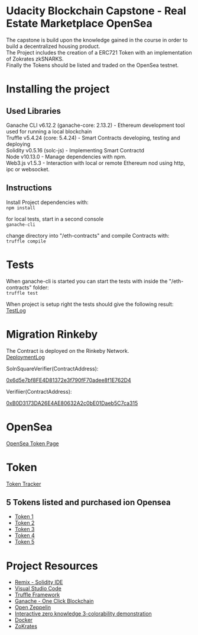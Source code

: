 # Udacity Blockchain Capstone - Real Estate Marketplace OpenSea

The capstone is build upon the knowledge gained in the course in order to build a decentralized housing product.<br>
The Project includes the creation of a ERC721 Token with an implementation of Zokrates zkSNARKS.<br>
Finally the Tokens should be listed and traded on the OpenSea testnet.<br>



# Installing the project

## Used Libraries

Ganache CLI v6.12.2 (ganache-core: 2.13.2) - Ethereum development tool used for running a local blockchain <br>
Truffle v5.4.24 (core: 5.4.24) - Smart Contracts developing, testing and deploying <br>
Solidity v0.5.16 (solc-js) - Implementing Smart Contractd <br>
Node v10.13.0 - Manage dependencies with npm. <br>
Web3.js v1.5.3 - Interaction with local or remote Ethereum nod using http, ipc or websocket. <br>

## Instructions

Install Project dependencies with: <br>
`npm install`

for local tests, start in a second console <br>
`ganache-cli`

change directory into "/eth-contracts" and compile Contracts with: <br>
`truffle compile`



# Tests

When ganache-cli is started you can start the tests with inside the "/eth-contracts" folder: <br>
`truffle test`

When project is setup right the tests should give the following result: <br>
[TestLog](./eth-contracts/tests.log)<br>



# Migration Rinkeby

The Contract is deployed on the Rinkeby Network. <br>
[DeploymentLog](./eth-contracts/deploy.log)<br>

SolnSquareVerifier(ContractAddress):

[0x6d5e7bf8FE4D81372e3f790fF70adee8f1E762D4](https://rinkeby.etherscan.io/address/0x6d5e7bf8fe4d81372e3f790ff70adee8f1e762d4)<br>

Verifiier(ContractAddress):

[0xB0D3173DA26E4AE80632A2c0bE01Daeb5C7ca315](https://rinkeby.etherscan.io/address/0xB0D3173DA26E4AE80632A2c0bE01Daeb5C7ca315)<br>



# OpenSea 

[OpenSea Token Page](https://testnets.opensea.io/collection/cryptoestatetoken-1) <br>



# Token

[Token Tracker](https://rinkeby.etherscan.io/token/0x6d5e7bf8fe4d81372e3f790ff70adee8f1e762d4)<br>


## 5 Tokens listed and purchased ion Opensea

- [Token 1](https://testnets.opensea.io/assets/0x6d5e7bf8fe4d81372e3f790ff70adee8f1e762d4/2) <br>
- [Token 2](https://testnets.opensea.io/assets/0x6d5e7bf8fe4d81372e3f790ff70adee8f1e762d4/3) <br>
- [Token 3](https://testnets.opensea.io/assets/0x6d5e7bf8fe4d81372e3f790ff70adee8f1e762d4/4) <br>
- [Token 4](https://testnets.opensea.io/assets/0x6d5e7bf8fe4d81372e3f790ff70adee8f1e762d4/5) <br>
- [Token 5](https://testnets.opensea.io/assets/0x6d5e7bf8fe4d81372e3f790ff70adee8f1e762d4/6) <br>



# Project Resources

* [Remix - Solidity IDE](https://remix.ethereum.org/)
* [Visual Studio Code](https://code.visualstudio.com/)
* [Truffle Framework](https://truffleframework.com/)
* [Ganache - One Click Blockchain](https://truffleframework.com/ganache)
* [Open Zeppelin ](https://openzeppelin.org/)
* [Interactive zero knowledge 3-colorability demonstration](http://web.mit.edu/~ezyang/Public/graph/svg.html)
* [Docker](https://docs.docker.com/install/)
* [ZoKrates](https://github.com/Zokrates/ZoKrates)
